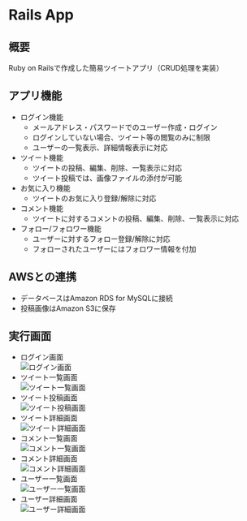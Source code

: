 # Rails App

## 概要
Ruby on Railsで作成した簡易ツイートアプリ（CRUD処理を実装）

## アプリ機能
- ログイン機能
  - メールアドレス・パスワードでのユーザー作成・ログイン
  - ログインしていない場合、ツイート等の閲覧のみに制限
  - ユーザーの一覧表示、詳細情報表示に対応
- ツイート機能
  - ツイートの投稿、編集、削除、一覧表示に対応
  - ツイート投稿では、画像ファイルの添付が可能
- お気に入り機能
  - ツイートのお気に入り登録/解除に対応
- コメント機能
  - ツイートに対するコメントの投稿、編集、削除、一覧表示に対応
- フォロー/フォロワー機能
  - ユーザーに対するフォロー登録/解除に対応
  - フォローされたユーザーにはフォロワー情報を付加

## AWSとの連携
- データベースはAmazon RDS for MySQLに接続
- 投稿画像はAmazon S3に保存

## 実行画面
- ログイン画面  
![ログイン画面](./screnshots/login.png)
- ツイート一覧画面  
![ツイート一覧画面](./screnshots/tweets.png)
- ツイート投稿画面  
![ツイート投稿画面](./screnshots/new_tweet.png)
- ツイート詳細画面  
![ツイート詳細画面](./screnshots/tweet.png)
- コメント一覧画面  
![コメント一覧画面](./screnshots/comments.png)
- コメント詳細画面  
![コメント詳細画面](./screnshots/comment.png)
- ユーザー一覧画面  
![ユーザー一覧画面](./screnshots/users.png)
- ユーザー詳細画面  
![ユーザー詳細画面](./screnshots/user.png)

